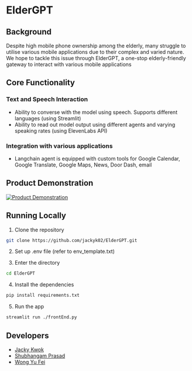 # ElderGPT

## Background
Despite high mobile phone ownership among the elderly, many struggle to utilise various mobile applications due to their complex and varied nature. We hope to tackle this issue through ElderGPT, a one-stop elderly-friendly gateway to interact with various mobile applications

## Core Functionality

### Text and Speech Interaction
- Ability to converse with the model using speech. Supports different languages (using Streamlit)
- Ability to read out model output using different agents and varying speaking rates (using ElevenLabs API)
### Integration with various applications
- Langchain agent is equipped with custom tools for Google Calendar, Google Translate, Google Maps, News, Door Dash, email

## Product Demonstration
[![Product Demonstration](https://img.youtube.com/vi/TCu4E8D3HCI/0.jpg)](https://www.youtube.com/watch?v=TCu4E8D3HCI)
## Running Locally
1. Clone the repository
```sh
git clone https://github.com/jackyk02/ElderGPT.git
```
2. Set up .env file (refer to env_template.txt)

3. Enter the directory
```sh
cd ElderGPT
```
4. Install the dependencies
```sh
pip install requirements.txt
```
5. Run the app
```sh
streamlit run ./frontEnd.py
```

## Developers
- [Jacky Kwok](https://github.com/jackyk02)
- [Shubhangam Prasad](https://github.com/ShubhangamPrasad)
- [Wong Yu Fei](https://github.com/Ranchu2000)
